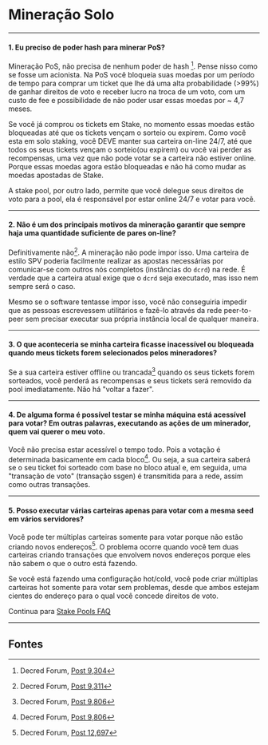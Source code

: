 # <i class="fa fa-male"></i> Mineração Solo

---

#### 1. Eu preciso de poder hash para minerar PoS?

Mineração PoS, não precisa de nenhum poder de hash [^9304]. Pense nisso como se fosse um acionista. Na PoS você bloqueia suas moedas por um período de tempo para comprar um ticket que lhe dá uma alta probabilidade (>99%) de ganhar direitos de voto e receber lucro na troca de um voto, com um custo de fee e possibilidade de não poder usar essas moedas por ~ 4,7 meses.

Se você já comprou os tickets em Stake, no momento essas moedas estão bloqueadas até que os tickets vençam o sorteio ou expirem. Como você esta em solo staking, você DEVE manter sua carteira on-line 24/7, até que todos os seus tickets vençam o sorteio(ou expirem) ou você vai perder as recompensas, uma vez que não pode votar se a carteira não estiver online. Porque essas moedas agora estão bloqueadas e não há como mudar as moedas apostadas de Stake.

A stake pool, por outro lado, permite que você delegue seus direitos de voto para a pool, ela é responsável por estar online 24/7 e votar para você.

---

#### 2. Não é um dos principais motivos da mineração garantir que sempre haja uma quantidade suficiente de pares on-line?

Definitivamente não[^9311]. A mineração não pode impor isso. Uma carteira de estilo SPV poderia facilmente realizar as apostas necessárias por comunicar-se com outros nós completos (instâncias do `dcrd`) na rede. É verdade que a carteira atual exige que o `dcrd` seja executado, mas isso nem sempre será o caso.

Mesmo se o software tentasse impor isso, você não conseguiria impedir que as pessoas escrevessem utilitários e fazê-lo através da rede peer-to-peer sem precisar executar sua própria instância local de qualquer maneira.

---

#### 3. O que aconteceria se minha carteira ficasse inacessível ou bloqueada quando meus tickets forem selecionados pelos mineradores?

Se a sua carteira estiver offline ou trancada[^9806] quando os seus tickets forem sorteados, você perderá as recompensas e seus tickets será removido da pool imediatamente. Não há "voltar a fazer".

---

#### 4. De alguma forma é possível testar se minha máquina está acessível para votar? Em outras palavras, executando as ações de um minerador, quem vai querer o meu voto.

Você não precisa estar acessível o tempo todo. Pois a votação é determinada basicamente em cada bloco[^9806]. Ou seja, a sua carteira saberá se o seu ticket foi sorteado com base no bloco atual e, em seguida, uma "transação de voto" (transação ssgen) é transmitida para a rede, assim como outras transações.

---

#### 5. Posso executar várias carteiras apenas para votar com a mesma seed em vários servidores?

Você pode ter múltiplas carteiras somente para votar porque não estão criando novos endereços[^12697]. O problema ocorre quando você tem duas carteiras criando transações que envolvem novos endereços porque eles não sabem o que o outro está fazendo.

Se você está fazendo uma configuração hot/cold, você pode criar múltiplas carteiras hot somente para votar sem problemas, desde que ambos estejam cientes do endereço para o qual você concede direitos de voto.

Continua para [Stake Pools FAQ](/faq/proof-of-stake/stake-pools.md)

---

## <i class="fa fa-book"></i> Fontes

[^9304]: Decred Forum, [Post 9,304](https://forum.decred.org/threads/626/page-2#post-9304)
[^9311]: Decred Forum, [Post 9,311](https://forum.decred.org/threads/582/page-2#post-9311)
[^9806]: Decred Forum, [Post 9,806](https://forum.decred.org/threads/180/page-6#post-9806)
[^12697]: Decred Forum, [Post 12,697](https://forum.decred.org/threads/1127/#post-12697)
